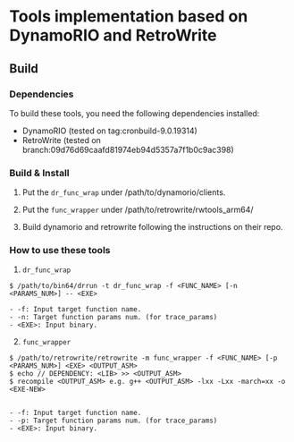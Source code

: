 # Tools implementation based on DynamoRIO and RetroWrite

## Build

### Dependencies

To build these tools, you need the following dependencies installed:
- DynamoRIO  (tested on tag:cronbuild-9.0.19314)
- RetroWrite (tested on branch:09d76d69caafd81974eb94d5357a7f1b0c9ac398)

### Build & Install

1. Put the `dr_func_wrap` under /path/to/dynamorio/clients.

2. Put the `func_wrapper` under /path/to/retrowrite/rwtools_arm64/

3. Build dynamorio and retrowrite following the instructions on their repo.

### How to use these tools

1. `dr_func_wrap`

```
$ /path/to/bin64/drrun -t dr_func_wrap -f <FUNC_NAME> [-n <PARAMS_NUM>] -- <EXE>

- -f: Input target function name.
- -n: Target function params num. (for trace_params)
- <EXE>: Input binary.
```

2. `func_wrapper`

```
$ /path/to/retrowrite/retrowrite -m func_wrapper -f <FUNC_NAME> [-p <PARAMS_NUM>] <EXE> <OUTPUT_ASM>
$ echo // DEPENDENCY: <LIB> >> <OUTPUT_ASM>
$ recompile <OUTPUT_ASM> e.g. g++ <OUTPUT_ASM> -lxx -Lxx -march=xx -o <EXE-NEW>


- -f: Input target function name.
- -p: Target function params num. (for trace_params)
- <EXE>: Input binary.
```
